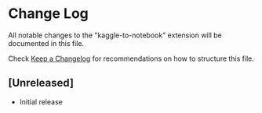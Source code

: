 # Change Log

All notable changes to the "kaggle-to-notebook" extension will be documented in this file.

Check [Keep a Changelog](http://keepachangelog.com/) for recommendations on how to structure this file.

## [Unreleased]

- Initial release